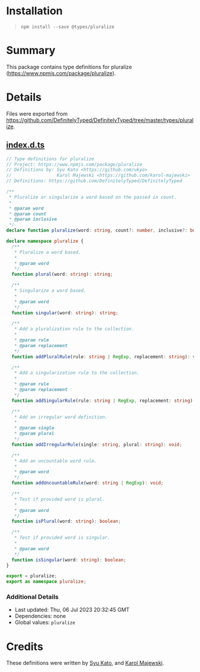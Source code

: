 # Installation
> `npm install --save @types/pluralize`

# Summary
This package contains type definitions for pluralize (https://www.npmjs.com/package/pluralize).

# Details
Files were exported from https://github.com/DefinitelyTyped/DefinitelyTyped/tree/master/types/pluralize.
## [index.d.ts](https://github.com/DefinitelyTyped/DefinitelyTyped/tree/master/types/pluralize/index.d.ts)
````ts
// Type definitions for pluralize
// Project: https://www.npmjs.com/package/pluralize
// Definitions by: Syu Kato <https://github.com/ukyo>
//                 Karol Majewski <https://github.com/karol-majewski>
// Definitions: https://github.com/DefinitelyTyped/DefinitelyTyped

/**
 * Pluralize or singularize a word based on the passed in count.
 *
 * @param word
 * @param count
 * @param inclusive
 */
declare function pluralize(word: string, count?: number, inclusive?: boolean): string;

declare namespace pluralize {
  /**
   * Pluralize a word based.
   *
   * @param word
   */
  function plural(word: string): string;

  /**
   * Singularize a word based.
   *
   * @param word
   */
  function singular(word: string): string;

  /**
   * Add a pluralization rule to the collection.
   *
   * @param rule
   * @param replacement
   */
  function addPluralRule(rule: string | RegExp, replacement: string): void;

  /**
   * Add a singularization rule to the collection.
   *
   * @param rule
   * @param replacement
   */
  function addSingularRule(rule: string | RegExp, replacement: string): void;

  /**
   * Add an irregular word definition.
   *
   * @param single
   * @param plural
   */
  function addIrregularRule(single: string, plural: string): void;

  /**
   * Add an uncountable word rule.
   *
   * @param word
   */
  function addUncountableRule(word: string | RegExp): void;

  /**
   * Test if provided word is plural.
   *
   * @param word
   */
  function isPlural(word: string): boolean;

  /**
   * Test if provided word is singular.
   *
   * @param word
   */
  function isSingular(word: string): boolean;
}

export = pluralize;
export as namespace pluralize;

````

### Additional Details
 * Last updated: Thu, 06 Jul 2023 20:32:45 GMT
 * Dependencies: none
 * Global values: `pluralize`

# Credits
These definitions were written by [Syu Kato](https://github.com/ukyo), and [Karol Majewski](https://github.com/karol-majewski).

